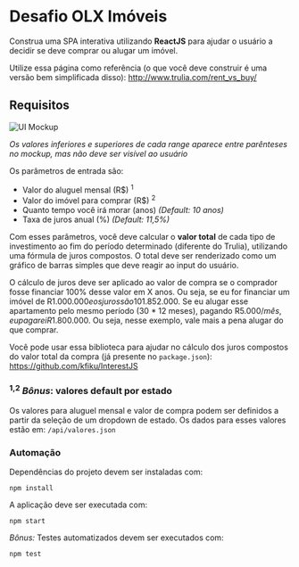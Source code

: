 # Desafio OLX Imóveis

Construa uma SPA interativa utilizando **ReactJS** para ajudar o usuário a decidir se deve comprar ou alugar um imóvel.

Utilize essa página como referência (o que você deve construir é uma versão bem simplificada disso): http://www.trulia.com/rent_vs_buy/

## Requisitos
![UI Mockup](images/mockup.jpg)

*Os valores inferiores e superiores de cada range aparece entre parênteses no mockup, mas não deve ser visível ao usuário*

Os parâmetros de entrada são:
* Valor do aluguel mensal (R$) <sup>1</sup>
* Valor do imóvel para comprar (R$) <sup>2</sup>
* Quanto tempo você irá morar (anos) *(Default: 10 anos)*
* Taxa de juros anual (%) *(Default: 11,5%)*

Com esses parâmetros, você deve calcular o **valor total** de cada tipo de investimento ao fim do período determinado (diferente do Trulia), utilizando uma fórmula de juros compostos. O total deve ser renderizado como um gráfico de barras simples que deve reagir ao input do usuário.

O cálculo de juros deve ser aplicado ao valor de compra se o comprador fosse financiar 100% desse valor em X anos. Ou seja, se eu for financiar um imóvel de R$1.000.000 e os juros são 10% ao ano durante 30 anos, eu vou pagar um valor total de R$1.852.000. Se eu alugar esse apartamento pelo mesmo período (30 * 12 meses), pagando R$5.000/mês, eu pagarei R$1.800.000. Ou seja, nesse exemplo, vale mais a pena alugar do que comprar.

Você pode usar essa biblioteca para ajudar no cálculo dos juros compostos do valor total da compra (já presente no `package.json`):
https://github.com/kfiku/InterestJS

### <sup>1,2</sup> *Bônus*: valores default por estado

Os valores para aluguel mensal e valor de compra podem ser definidos a partir da seleção de um dropdown de estado. Os dados para esses valores estão em: `/api/valores.json`

### Automação

Dependências do projeto devem ser instaladas com:

    npm install

A aplicação deve ser executada com:

    npm start

*Bônus:* Testes automatizados devem ser executados com:

    npm test
